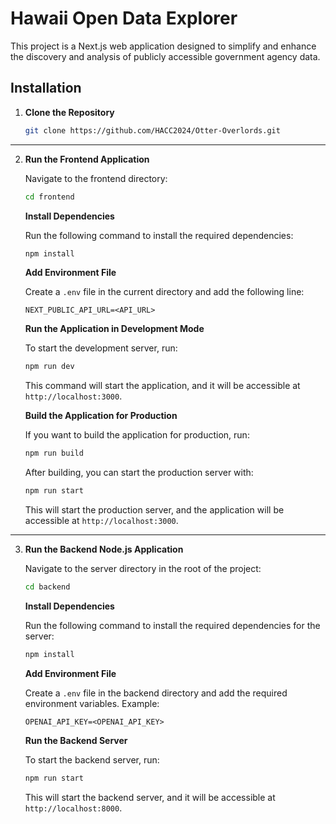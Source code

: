 # Hawaii Open Data Explorer

This project is a Next.js web application designed to simplify and enhance the discovery and analysis of publicly accessible government agency data.

## Installation

1. **Clone the Repository**

   ```bash
   git clone https://github.com/HACC2024/Otter-Overlords.git
   ```
---
2. **Run the Frontend Application**

   Navigate to the frontend directory:

   ```bash
   cd frontend
   ```

   **Install Dependencies**

   Run the following command to install the required dependencies:

   ```bash
   npm install
   ```

   **Add Environment File**

   Create a `.env` file in the current directory and add the following line:

   ```
   NEXT_PUBLIC_API_URL=<API_URL>
   ```

   **Run the Application in Development Mode**

   To start the development server, run:

   ```bash
   npm run dev
   ```

   This command will start the application, and it will be accessible at `http://localhost:3000`.

   **Build the Application for Production**

   If you want to build the application for production, run:

   ```bash
   npm run build
   ```

   After building, you can start the production server with:

   ```bash
   npm run start
   ```

   This will start the production server, and the application will be accessible at `http://localhost:3000`.
---
3. **Run the Backend Node.js Application**

   Navigate to the server directory in the root of the project:

   ```bash
   cd backend
   ```

   **Install Dependencies**

   Run the following command to install the required dependencies for the server:

   ```bash
   npm install
   ```

   **Add Environment File**

   Create a `.env` file in the backend directory and add the required environment variables. Example:

   ```
   OPENAI_API_KEY=<OPENAI_API_KEY>
   ```

   **Run the Backend Server**

   To start the backend server, run:

   ```bash
   npm run start
   ```

   This will start the backend server, and it will be accessible at `http://localhost:8000`.

